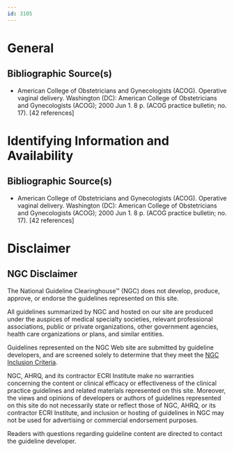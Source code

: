```yaml
---
id: 3105
---
```


# General

## Bibliographic Source(s)

- American College of Obstetricians and Gynecologists (ACOG). Operative vaginal delivery. Washington (DC): American College of Obstetricians and Gynecologists (ACOG); 2000 Jun 1. 8 p. (ACOG practice bulletin; no. 17). [42 references]

# Identifying Information and Availability

## Bibliographic Source(s)

- American College of Obstetricians and Gynecologists (ACOG). Operative vaginal delivery. Washington (DC): American College of Obstetricians and Gynecologists (ACOG); 2000 Jun 1. 8 p. (ACOG practice bulletin; no. 17). [42 references]

# Disclaimer

## NGC Disclaimer

The National Guideline Clearinghouse™ (NGC) does not develop, produce, approve, or endorse the guidelines represented on this site.

All guidelines summarized by NGC and hosted on our site are produced under the auspices of medical specialty societies, relevant professional associations, public or private organizations, other government agencies, health care organizations or plans, and similar entities.

Guidelines represented on the NGC Web site are submitted by guideline developers, and are screened solely to determine that they meet the [NGC Inclusion Criteria](/help-and-about/summaries/inclusion-criteria).

NGC, AHRQ, and its contractor ECRI Institute make no warranties concerning the content or clinical efficacy or effectiveness of the clinical practice guidelines and related materials represented on this site. Moreover, the views and opinions of developers or authors of guidelines represented on this site do not necessarily state or reflect those of NGC, AHRQ, or its contractor ECRI Institute, and inclusion or hosting of guidelines in NGC may not be used for advertising or commercial endorsement purposes.

Readers with questions regarding guideline content are directed to contact the guideline developer.

